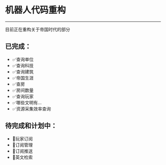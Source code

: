 # 机器人代码重构
------------
目前正在重构关于帝国时代的部分
## 已完成：
- ✅查询单位
- ✅查询科技
- ✅查询建筑
- ✅帝国生涯
- ✅查房
- ✅房间数量
- ✅查询玩家
- ✅哪些文明有...
- ✅资源采集效率查询
## 待完成和计划中：
- 🚧玩家订阅
- 🚧订阅管理
- 🚧订阅推送
- 🚧英文检索
